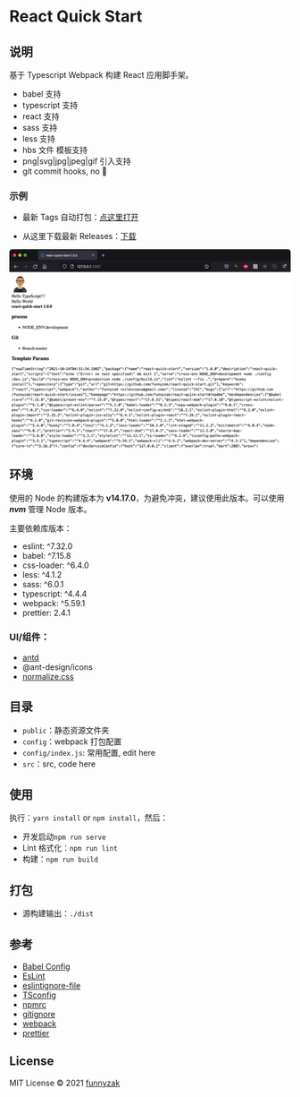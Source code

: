 # React Quick Start

## 说明

基于 Typescript Webpack 构建 React 应用脚手架。

- babel 支持
- typescript 支持
- react 支持
- sass 支持
- less 支持
- hbs 文件 模板支持
- png|svg|jpg|jpeg|gif 引入支持
- git commit hooks, no 💩

### 示例

- 最新 Tags 自动打包：[点这里打开](https://funnyzak.github.io/react-quick-start/)

- 从这里下载最新 Releases：[下载](https://github.com/funnyzak/react-quick-start/releases)

![run](public/_docs/assets/img/run-demo.jpg)

## 环境

使用的 Node 的构建版本为 **v14.17.0**，为避免冲突，建议使用此版本。可以使用 **_nvm_** 管理 Node 版本。

主要依赖库版本：

- eslint: ^7.32.0
- babel: ^7.15.8
- css-loader: ^6.4.0
- less: ^4.1.2
- sass: ^6.0.1
- typescript: ^4.4.4
- webpack: ^5.59.1
- prettier: 2.4.1

### UI/组件：

- [antd](https://ant.design/docs/react/introduce-cn)
- @ant-design/icons
- [normalize.css](#)

## 目录

- `public`：静态资源文件夹
- `config`：webpack 打包配置
- `config/index.js`: 常用配置, edit here
- `src`：src, code here

## 使用

执行：`yarn install` or `npm install`，然后：

- 开发启动`npm run serve`
- Lint 格式化：`npm run lint`
- 构建：`npm run build`

## 打包

- 源构建输出：`./dist`

## 参考

- [Babel Config](https://babel.docschina.org/docs/en/7.0.0/configuration/)
- [EsLint](https://eslint.org/docs/user-guide/configuring/)
- [eslintignore-file](https://eslint.org/docs/user-guide/configuring/ignoring-code#the-eslintignore-file)
- [TSconfig](https://www.typescriptlang.org/tsconfig/)
- [npmrc](https://docs.npmjs.com/cli/v7/configuring-npm/npmrc)
- [gitignore](https://git-scm.com/docs/gitignore)
- [webpack](https://webpack.docschina.org/guides/getting-started/)
- [prettier](https://prettier.io/docs/en/index.html)

## License

MIT License © 2021 [funnyzak](https://github.com/funnyzak)
